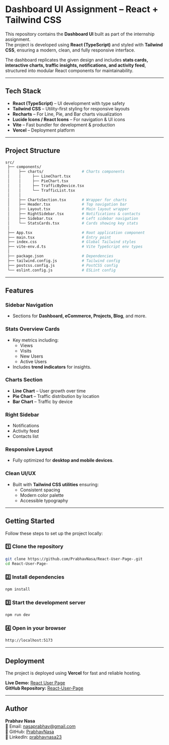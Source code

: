 #  Dashboard UI Assignment – React + Tailwind CSS  

This repository contains the **Dashboard UI** built as part of the internship assignment.  
The project is developed using **React (TypeScript)** and styled with **Tailwind CSS**, ensuring a modern, clean, and fully responsive interface.  

The dashboard replicates the given design and includes **stats cards, interactive charts, traffic insights, notifications, and activity feed**, structured into modular React components for maintainability.  

---

##  Tech Stack  

- **React (TypeScript)** – UI development with type safety  
- **Tailwind CSS** – Utility-first styling for responsive layouts  
- **Recharts** – For Line, Pie, and Bar charts visualization  
- **Lucide Icons / React Icons** – For navigation & UI icons  
- **Vite** – Fast bundler for development & production  
- **Vercel** – Deployment platform  

---

##  Project Structure  

```bash
src/
 ├── components/
 │    ├── charts/                 # Charts components
 │    │     ├── LineChart.tsx
 │    │     ├── PieChart.tsx
 │    │     ├── TrafficByDevice.tsx
 │    │     └── TrafficList.tsx
 │    │
 │    ├── ChartsSection.tsx       # Wrapper for charts
 │    ├── Header.tsx              # Top navigation bar
 │    ├── Layout.tsx              # Main layout wrapper
 │    ├── RightSidebar.tsx        # Notifications & contacts
 │    ├── Sidebar.tsx             # Left sidebar navigation
 │    └── StatsCards.tsx          # Cards showing key stats
 │
 ├── App.tsx                      # Root application component
 ├── main.tsx                     # Entry point
 ├── index.css                    # Global Tailwind styles
 ├── vite-env.d.ts                # Vite TypeScript env types
 │
 ├── package.json                 # Dependencies
 ├── tailwind.config.js           # Tailwind config
 ├── postcss.config.js            # PostCSS config
 └── eslint.config.js             # ESLint config
 ```
 ---
 
##  Features  

###   Sidebar Navigation  
- Sections for **Dashboard, eCommerce, Projects, Blog**, and more.  

###   Stats Overview Cards  
- Key metrics including:  
  -  Views  
  -  Visits  
  -  New Users  
  -  Active Users  
- Includes **trend indicators** for insights.  

###   Charts Section  
-  **Line Chart** – User growth over time  
-  **Pie Chart** – Traffic distribution by location  
-  **Bar Chart** – Traffic by device  

###   Right Sidebar  
- Notifications  
- Activity feed  
- Contacts list  

###   Responsive Layout  
- Fully optimized for **desktop and mobile devices**.  

###   Clean UI/UX  
- Built with **Tailwind CSS utilities** ensuring:  
  - Consistent spacing  
  - Modern color palette  
  - Accessible typography  

---

##  Getting Started  

Follow these steps to set up the project locally:  

### 1️⃣ Clone the repository  
```bash
git clone https://github.com/PrabhavNasa/React-User-Page-.git
cd React-User-Page-
```

### 2️⃣ Install dependencies
```bash
npm install
```

### 3️⃣ Start the development server
```bash
npm run dev
```

### 4️⃣ Open in your browser
```bash
http://localhost:5173
```

---

##  Deployment  

The project is deployed using **Vercel** for fast and reliable hosting.  

  **Live Demo:** [React User Page](https://react-user-page.vercel.app/)  
  **GitHub Repository:** [React-User-Page](https://github.com/PrabhavNasa/React-User-Page-.git)

 ---
 
## Author  

**Prabhav Nasa**  
📧 Email: [nasaprabhav@gmail.com](mailto:nasaprabhav@gmail.com)  
🔗 GitHub: [PrabhavNasa](https://github.com/PrabhavNasa)  
🔗 LinkedIn: [prabhavnasa23](https://www.linkedin.com/in/prabhavnasa23)
